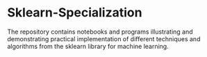 # Sklearn-Specialization
The repository contains notebooks and programs illustrating and demonstrating practical implementation of different techniques and algorithms from the sklearn library for machine learning.
